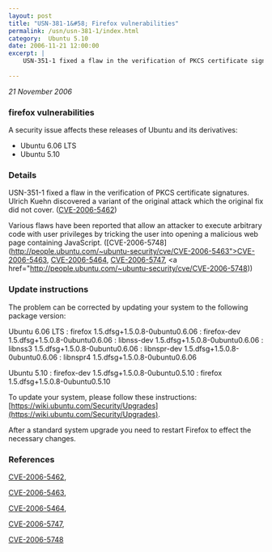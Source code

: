 ```yaml
---
layout: post
title: "USN-381-1&#58; Firefox vulnerabilities"
permalink: /usn/usn-381-1/index.html
category:  Ubuntu 5.10
date: 2006-11-21 12:00:00
excerpt: |
    USN-351-1 fixed a flaw in the verification of PKCS certificate signatures. Ulrich Kuehn discovered a variant of the original attack which the original fix did not cover. ([CVE-2006-5462](http://people.ubuntu.com/~ubuntu-security/cve/CVE-2006-5462))
    
--- 
```

 
 

*21 November 2006*

### firefox vulnerabilities

A security issue affects these releases of Ubuntu and its derivatives:

* Ubuntu 6.06 LTS
* Ubuntu 5.10

### Details

USN-351-1 fixed a flaw in the verification of PKCS certificate signatures. Ulrich Kuehn discovered a variant of the original attack which the original fix did not cover. ([CVE-2006-5462](http://people.ubuntu.com/~ubuntu-security/cve/CVE-2006-5462))

Various flaws have been reported that allow an attacker to execute arbitrary code with user privileges by tricking the user into opening a malicious web page containing JavaScript. ([CVE-2006-5748](http://people.ubuntu.com/~ubuntu-security/cve/CVE-2006-5463">CVE-2006-5463</a>, <a href="http://people.ubuntu.com/~ubuntu-security/cve/CVE-2006-5464">CVE-2006-5464</a>, <a href="http://people.ubuntu.com/~ubuntu-security/cve/CVE-2006-5747">CVE-2006-5747</a>, <a href="http://people.ubuntu.com/~ubuntu-security/cve/CVE-2006-5748))

### Update instructions

The problem can be corrected by updating your system to the following package version:

Ubuntu 6.06 LTS
 : firefox <span>1.5.dfsg+1.5.0.8-0ubuntu0.6.06</span>
 : firefox-dev <span>1.5.dfsg+1.5.0.8-0ubuntu0.6.06</span>
 : libnss-dev <span>1.5.dfsg+1.5.0.8-0ubuntu0.6.06</span>
 : libnss3 <span>1.5.dfsg+1.5.0.8-0ubuntu0.6.06</span>
 : libnspr-dev <span>1.5.dfsg+1.5.0.8-0ubuntu0.6.06</span>
 : libnspr4 <span>1.5.dfsg+1.5.0.8-0ubuntu0.6.06</span>

Ubuntu 5.10
 : firefox-dev <span>1.5.dfsg+1.5.0.8-0ubuntu0.5.10</span>
 : firefox <span>1.5.dfsg+1.5.0.8-0ubuntu0.5.10</span>

To update your system, please follow these instructions: [https://wiki.ubuntu.com/Security/Upgrades](https://wiki.ubuntu.com/Security/Upgrades).

After a standard system upgrade you need to restart Firefox to effect the necessary changes.

### References

 
 [CVE-2006-5462](http://people.ubuntu.com/~ubuntu-security/cve/CVE-2006-5462), 

 [CVE-2006-5463](http://people.ubuntu.com/~ubuntu-security/cve/CVE-2006-5463), 

 [CVE-2006-5464](http://people.ubuntu.com/~ubuntu-security/cve/CVE-2006-5464), 

 [CVE-2006-5747](http://people.ubuntu.com/~ubuntu-security/cve/CVE-2006-5747), 

 [CVE-2006-5748](http://people.ubuntu.com/~ubuntu-security/cve/CVE-2006-5748)
 

